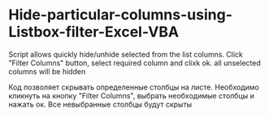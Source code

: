 # Hide-particular-columns-using-Listbox-filter-Excel-VBA
Script allows quickly hide/unhide selected from the list columns. Click "Filter Columns" button, select required column and clixk ok.
all unselected columns will be hidden

Код позволяет скрывать определенные столбцы на листе. Необходимо кликнуть на кнопку "Filter Columns", выбрать необходимые столбцы и нажать ок.
Все невыбранные столбцы будут скрыты
 